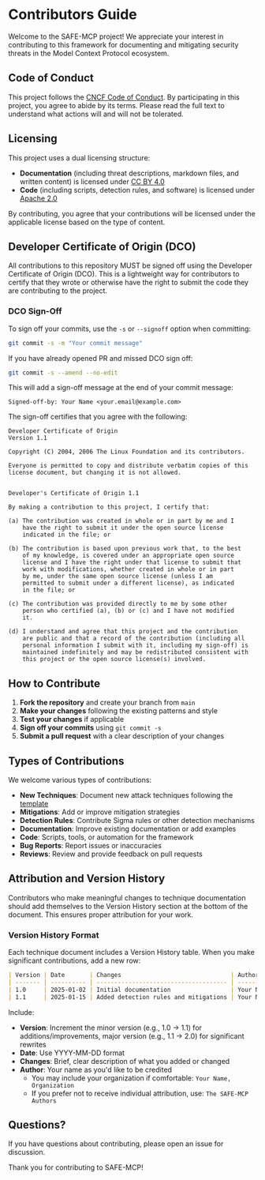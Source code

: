 # Contributors Guide

Welcome to the SAFE-MCP project! We appreciate your interest in contributing to this framework for documenting and mitigating security threats in the Model Context Protocol ecosystem.

## Code of Conduct

This project follows the [CNCF Code of Conduct](CODE_OF_CONDUCT.md). By participating in this project, you agree to abide by its terms. Please read the full text to understand what actions will and will not be tolerated.

## Licensing

This project uses a dual licensing structure:

- **Documentation** (including threat descriptions, markdown files, and written content) is licensed under [CC BY 4.0](LICENSE-CC-BY-4.0)
- **Code** (including scripts, detection rules, and software) is licensed under [Apache 2.0](LICENSE-APACHE-2.0)

By contributing, you agree that your contributions will be licensed under the applicable license based on the type of content.

## Developer Certificate of Origin (DCO)

All contributions to this repository MUST be signed off using the Developer Certificate of Origin (DCO). This is a lightweight way for contributors to certify that they wrote or otherwise have the right to submit the code they are contributing to the project.

### DCO Sign-Off

To sign off your commits, use the `-s` or `--signoff` option when committing:

```bash
git commit -s -m "Your commit message"
```

If you have already opened PR and missed DCO sign off:

```bash
git commit -s --amend --no-edit
```

This will add a sign-off message at the end of your commit message:

```
Signed-off-by: Your Name <your.email@example.com>
```

The sign-off certifies that you agree with the following:

```
Developer Certificate of Origin
Version 1.1

Copyright (C) 2004, 2006 The Linux Foundation and its contributors.

Everyone is permitted to copy and distribute verbatim copies of this
license document, but changing it is not allowed.


Developer's Certificate of Origin 1.1

By making a contribution to this project, I certify that:

(a) The contribution was created in whole or in part by me and I
    have the right to submit it under the open source license
    indicated in the file; or

(b) The contribution is based upon previous work that, to the best
    of my knowledge, is covered under an appropriate open source
    license and I have the right under that license to submit that
    work with modifications, whether created in whole or in part
    by me, under the same open source license (unless I am
    permitted to submit under a different license), as indicated
    in the file; or

(c) The contribution was provided directly to me by some other
    person who certified (a), (b) or (c) and I have not modified
    it.

(d) I understand and agree that this project and the contribution
    are public and that a record of the contribution (including all
    personal information I submit with it, including my sign-off) is
    maintained indefinitely and may be redistributed consistent with
    this project or the open source license(s) involved.
```

## How to Contribute

1. **Fork the repository** and create your branch from `main`
2. **Make your changes** following the existing patterns and style
3. **Test your changes** if applicable
4. **Sign off your commits** using `git commit -s`
5. **Submit a pull request** with a clear description of your changes

## Types of Contributions

We welcome various types of contributions:

- **New Techniques**: Document new attack techniques following the [template](techniques/TEMPLATE.md)
- **Mitigations**: Add or improve mitigation strategies
- **Detection Rules**: Contribute Sigma rules or other detection mechanisms
- **Documentation**: Improve existing documentation or add examples
- **Code**: Scripts, tools, or automation for the framework
- **Bug Reports**: Report issues or inaccuracies
- **Reviews**: Review and provide feedback on pull requests

## Attribution and Version History

Contributors who make meaningful changes to technique documentation should add themselves to the Version History section at the bottom of the document. This ensures proper attribution for your work.

### Version History Format

Each technique document includes a Version History table. When you make significant contributions, add a new row:

```markdown
| Version | Date       | Changes                               | Author    |
| ------- | ---------- | ------------------------------------- | --------- |
| 1.0     | 2025-01-02 | Initial documentation                 | Your Name |
| 1.1     | 2025-01-15 | Added detection rules and mitigations | Your Name |
```

Include:

- **Version**: Increment the minor version (e.g., 1.0 → 1.1) for additions/improvements, major version (e.g., 1.1 → 2.0) for significant rewrites
- **Date**: Use YYYY-MM-DD format
- **Changes**: Brief, clear description of what you added or changed
- **Author**: Your name as you'd like to be credited
  - You may include your organization if comfortable: `Your Name, Organization`
  - If you prefer not to receive individual attribution, use: `The SAFE-MCP Authors`

## Questions?

If you have questions about contributing, please open an issue for discussion.

Thank you for contributing to SAFE-MCP!
